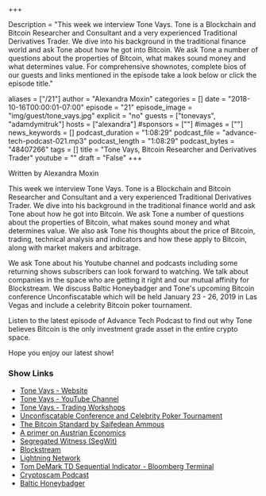 +++

Description = "This week we interview Tone Vays. Tone is a Blockchain and Bitcoin Researcher and Consultant and a very experienced Traditional Derivatives Trader. We dive into his background in the traditional finance world and ask Tone about how he got into Bitcoin. We ask Tone a number of questions about the properties of Bitcoin, what makes sound money and what determines value. For comprehensive shownotes, complete bios of our guests and links mentioned in the episode take a look below or click the episode title."

aliases = ["/21"]
author = "Alexandra Moxin"
categories = []
date = "2018-10-16T00:00:01-07:00"
episode = "21"
episode_image = "img/guest/tone_vays.jpg"
explicit = "no"
guests = ["tonevays", "adamdymitruk"]
hosts = ["alexandra"]
#sponsors = [""]
#images = [""]
news_keywords = []
podcast_duration = "1:08:29"
podcast_file = "advance-tech-podcast-021.mp3"
podcast_length = "1:08:29"
podcast_bytes = "48407266"
tags = []
title = "Tone Vays, Bitcoin Researcher and Derivatives Trader"
youtube = ""
draft = "False"
+++

Written by Alexandra Moxin

This week we interview Tone Vays. Tone is a Blockchain and Bitcoin Researcher and Consultant and a very experienced Traditional Derivatives Trader. We dive into his background in the traditional finance world and ask Tone about how he got into Bitcoin. We ask Tone a number of questions about the properties of Bitcoin, what makes sound money and what determines value. We also ask Tone his thoughts about the price of Bitcoin, trading, technical analysis and indicators and how these apply to Bitcoin, along with market makers and arbitrage.

We ask Tone about his Youtube channel and podcasts including some returning shows subscribers can look forward to watching. We talk about companies in the space who are getting it right and our mutual affinity for Blockstream. We discuss Baltic Honeybadger and Tone's upcoming Bitcoin conference Unconfiscatable which will be held January 23 - 26, 2019 in Las Vegas and include a celebrity Bitcoin poker tournament.

Listen to the latest episode of Advance Tech Podcast to find out why Tone believes Bitcoin is the only investment grade asset in the entire crypto space.

Hope you enjoy our latest show!


### Show Links

* [Tone Vays - Website](https://tonevays.com)
* [Tone Vays - YouTube Channel](https://www.youtube.com/tonevayslibertylifetrail)
* [Tone Vays - Trading Workshops](https://tonevays.com/workshop)
* [Unconfiscatable Conference and Celebrity Poker Tournament](https://tonevays.com/conference/unconfiscatable)
* [The Bitcoin Standard by Saifedean Ammous](https://www.amazon.com/Bitcoin-Standard-Decentralized-Alternative-Central/dp/1119473861)
* [A primer on Austrian Economics](https://mises.org/what-austrian-economics)
* [Segregated Witness (SegWit)](https://www.investopedia.com/terms/s/segwit-segregated-witness.asp)
* [Blockstream](https://blockstream.com/)
* [Lightning Network](https://lightning.network/)
* [Tom DeMark TD Sequential Indicator - Bloomberg Terminal](http://demark.com/)
* [Cryptoscam Podcast](https://www.youtube.com/playlist?list=PLQBwZ2xry6ebYoZktlQeeKDGeJaMP5EJ1)
* [Baltic Honeybadger](https://bh2018.hodlhodl.com/)















